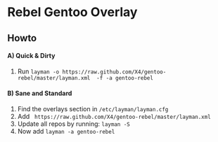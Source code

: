 Rebel Gentoo Overlay
============

## Howto

#### A) Quick & Dirty

1. Run ```layman -o https://raw.github.com/X4/gentoo-rebel/master/layman.xml  -f -a gentoo-rebel```

#### B) Sane and Standard

1. Find the overlays section in ```/etc/layman/layman.cfg```
2. Add ``` https://raw.github.com/X4/gentoo-rebel/master/layman.xml```
3. Update all repos by running: ```layman -S```
4. Now add ```layman -a gentoo-rebel```
